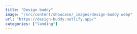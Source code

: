 ```yaml
---
title: "Design buddy"
image: "/src/content/showcase/_images/design-buddy.webp"
url: "https://design-buddy.netlify.app/"
categories: ["landing"]
---
```

